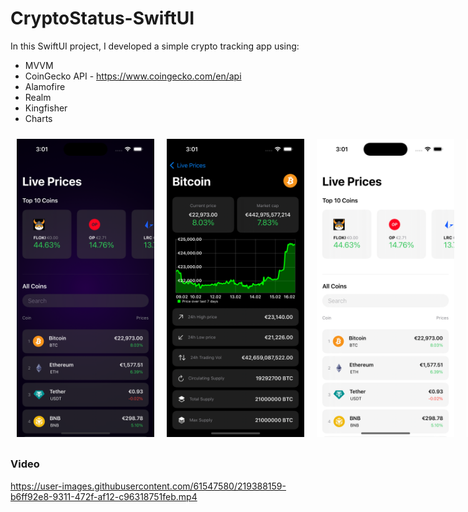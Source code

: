 # CryptoStatus-SwiftUI

In this SwiftUI project, I developed a simple crypto tracking app using:
- MVVM
- CoinGecko API - https://www.coingecko.com/en/api
- Alamofire
- Realm
- Kingfisher
- Charts
<div style="display: flex;">
<img style="margin: 10px" src="sh1.png" width="220" />
<img style="margin: 10px" src="sh2.png" width="220" />
<img style="margin: 10px" src="sh3.png" width="220" />
<img style="margin: 10px" src="sh4.png" width="220" />
</div>

<h3>Video</h3>

https://user-images.githubusercontent.com/61547580/219388159-b6ff92e8-9311-472f-af12-c96318751feb.mp4



